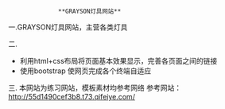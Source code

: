 ﻿                  **GRAYSON灯具网站**

一.GRAYSON灯具网站，主营各类灯具

二.
- 利用html+css布局将页面基本效果显示，完善各页面之间的链接
- 使用bootstrap 使网页完成各个终端自适应

三.
本网站为练习网站，模板素材均参考网络
参考网站：http://55d1490cef3b8.t73.qifeiye.com/

